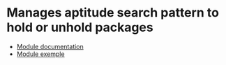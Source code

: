 # Manages aptitude search pattern to hold or unhold packages

- [Module documentation](library/apt_hold.d/documentation.yml)
- [Module exemple](library/apt_hold.d/examples.yml)
